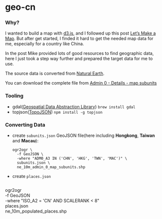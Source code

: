 geo-cn
=======

### Why?

I wanted to build a map with [d3.js](http://d3js.org/), and I followed up this post [Let’s Make a Map](http://bost.ocks.org/mike/map/). But after get started, I finded it hard to get the needed map data for me, especially for a country like China.

In the post Mike provided lots of good resources to find geographic data, here I just took a step way further and prepared the target data for me to use.

The source data is converted from [Natural Earth](http://www.naturalearthdata.com/).

You can download the complete file from [Admin 0 - Details - map subunits](http://www.naturalearthdata.com/http://www.naturalearthdata.com/download/10m/cultural/ne_10m_admin_0_map_subunits.zip)

### Tooling

* gdal([Geospatial Data Abstraction Library](http://www.gdal.org/))
  `brew install gdal`
* topjson([TopoJSON](https://github.com/mbostock/topojson))
  `npm install -g topjson`

### Converting Data

* create `subunits.json` GeoJSON file(here including **Hongkong**, **Taiwan** and **Macau**):
  ```
  ogr2ogr \
    -f GeoJSON \
    -where "ADM0_A3 IN ('CHN', 'HKG', 'TWN', 'MAC')" \
    subunits.json \
    ne_10m_admin_0_map_subunits.shp
  ```
* create `places.json`
  ```
ogr2ogr \
  -f GeoJSON \
  -where "ISO_A2 = 'CN' AND SCALERANK < 8" \
  places.json \
  ne_10m_populated_places.shp
  ```

